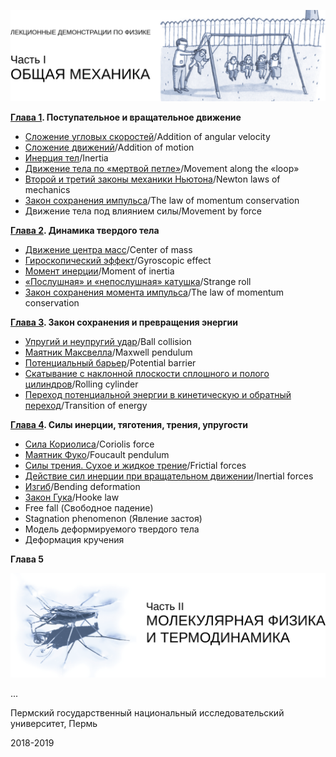 <p align="right">
  <img src="part1.png">
</p>

**[Глава 1](https://github.com/IvanSboev/demo.online.PSU/tree/master/Chapter-1). Поступательное и вращательное движение**

* [Сложение угловых скоростей](https://github.com/IvanSboev/demo.online.PSU/tree/master/Chapter-1/Addition%20of%20angular%20velocity)/Addition of angular velocity
* [Сложение движений](https://github.com/IvanSboev/demo.online.PSU/tree/master/Chapter-1/Addition%20of%20motion)/Addition of motion
* [Инерция тел](https://github.com/IvanSboev/demo.online.PSU/tree/master/Chapter-1/Inertia)/Inertia 
* [Движение тела по «мертвой петле»](https://github.com/IvanSboev/demo.online.PSU/tree/master/Chapter-1/Movement%20along%20the%20loop)/Movement along the «loop» 
* [Второй и третий законы механики Ньютона](https://github.com/IvanSboev/demo.online.PSU/tree/master/Chapter-1/Newton%20laws%20of%20mechanics)/Newton laws of mechanics
* [Закон сохранения импульса](https://github.com/IvanSboev/demo.online.PSU/tree/master/Chapter-1/The%20law%20of%20momentum%20conservation)/The law of momentum conservation
* Движение тела под влиянием силы/Movement by force

**[Глава 2](https://github.com/IvanSboev/demo.online.PSU/tree/master/Chapter-2). Динамика твердого тела**

* [Движение центра масс](https://github.com/IvanSboev/demo.online.PSU/tree/master/Chapter-2/Center%20of%20mass)/Center of mass
* [Гироскопический эффект](https://github.com/IvanSboev/demo.online.PSU/tree/master/Chapter-2/Gyroscopic%20effect)/Gyroscopic effect
* [Момент инерции](https://github.com/IvanSboev/demo.online.PSU/tree/master/Chapter-2/Moment%20of%20inertia)/Moment of inertia
* [«Послушная» и  «непослушная» катушка](https://github.com/IvanSboev/demo.online.PSU/tree/master/Chapter-2/Strange%20roll)/Strange roll
* [Закон сохранения момента импульса](https://github.com/IvanSboev/demo.online.PSU/tree/master/Chapter-2/The%20law%20of%20momentum%20conservation)/The law of momentum conservation

**[Глава 3](https://github.com/IvanSboev/demo.online.PSU/tree/master/Chapter-3). Закон сохранения и превращения энергии**

* [Упругий и неупругий удар](https://github.com/IvanSboev/demo.online.PSU/tree/master/Chapter-3/Ball%20collision)/Ball collision
* [Маятник Максвелла](https://github.com/IvanSboev/demo.online.PSU/tree/master/Chapter-3/Maxwell%20pendulum)/Maxwell pendulum
* [Потенциальный барьер](https://github.com/IvanSboev/demo.online.PSU/tree/master/Chapter-3/Potential%20barrier)/Potential barrier
* [Скатывание с наклонной плоскости сплошного и полого цилиндров](https://github.com/IvanSboev/demo.online.PSU/tree/master/Chapter-3/Rolling%20cylinder)/Rolling cylinder
* [Переход потенциальной энергии в кинетическую и обратный переход](https://github.com/IvanSboev/demo.online.PSU/tree/master/Chapter-3/Transition%20of%20energy)/Transition of energy

**[Глава 4](https://github.com/IvanSboev/demo.online.PSU/tree/master/Chapter-4). Силы инерции, тяготения, трения, упругости**

* [Сила Кориолиса](https://github.com/IvanSboev/demo.online.PSU/tree/master/Chapter-4/Coriolis%20force)/Coriolis force
* [Маятник Фуко](https://github.com/IvanSboev/demo.online.PSU/tree/master/Chapter-4/Foucault%20pendulum)/Foucault pendulum
* [Силы трения. Сухое и жидкое трение](https://github.com/IvanSboev/demo.online.PSU/tree/master/Chapter-4/Frictial%20forces)/Frictial forces
* [Действие сил инерции при вращательном движении](https://github.com/IvanSboev/demo.online.PSU/tree/master/Chapter-4/Inertial%20forces)/Inertial forces
* [Изгиб](https://github.com/IvanSboev/demo.online.PSU/tree/master/Chapter-4/Bending%20deformation)/Bending deformation
* [Закон Гука](https://github.com/IvanSboev/demo.online.PSU/tree/master/Chapter-4/Hooke%20law)/Hooke law
* Free fall (Свободное падение)
* Stagnation phenomenon (Явление застоя)
* Модель деформируемого твердого тела
* Деформация кручения

**Глава 5**

<p align="right">
  <img src="part2.png">
</p>

...

Пермский государственный национальный исследовательский университет, Пермь

2018-2019
